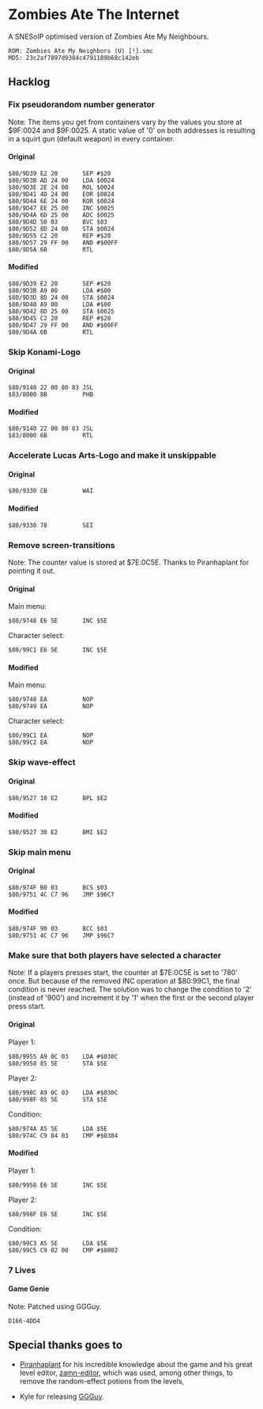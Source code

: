 # Zombies Ate The Internet #

A SNESoIP optimised version of Zombies Ate My Neighbours.

```
ROM: Zombies Ate My Neighbors (U) [!].smc
MD5: 23c2af7897d9384c4791189b68c142eb
```


## Hacklog ##

### Fix pseudorandom number generator ###

Note: The items you get from containers vary by the values you store at
$9F:0024 and $9F:0025. A static value of '0' on both addresses is
resulting in a squirt gun (default weapon) in every container.

#### Original ####

```
$80/9D39 E2 20       SEP #$20
$80/9D3B AD 24 00    LDA $0024
$80/9D3E 2E 24 00    ROL $0024
$80/9D41 4D 24 00    EOR $0024
$80/9D44 6E 24 00    ROR $0024
$80/9D47 EE 25 00    INC $0025
$80/9D4A 6D 25 00    ADC $0025
$80/9D4D 50 03       BVC $03
$80/9D52 8D 24 00    STA $0024
$80/9D55 C2 20       REP #$20
$80/9D57 29 FF 00    AND #$00FF
$80/9D5A 6B          RTL
```

#### Modified ####

```
$80/9D39 E2 20       SEP #$20
$80/9D3B A9 00       LDA #$00
$80/9D3D 8D 24 00    STA $0024
$80/9D40 A9 00       LDA #$00
$80/9D42 8D 25 00    STA $0025
$80/9D45 C2 20       REP #$20
$80/9D47 29 FF 00    AND #$00FF
$80/9D4A 6B          RTL
```

### Skip Konami-Logo ###

#### Original ####

```
$80/9140 22 00 80 83 JSL
$83/8000 8B          PHB
```

#### Modified ####

```
$80/9140 22 00 80 83 JSL
$83/8000 6B          RTL
```

### Accelerate Lucas Arts-Logo and make it unskippable ###

#### Original ####

```
$80/9330 CB          WAI
```

#### Modified ####

```
$80/9330 78          SEI
```

### Remove screen-transitions ###

Note: The counter value is stored at $7E:0C5E. Thanks to Piranhaplant
for pointing it out.

#### Original ####

Main menu:
```
$80/9748 E6 5E       INC $5E
```

Character select:
```
$80/99C1 E6 5E       INC $5E
```

#### Modified #####

Main menu:
```
$80/9748 EA          NOP
$80/9749 EA          NOP
```

Character select:
```
$80/99C1 EA          NOP
$80/99C2 EA          NOP
```

### Skip wave-effect ###

#### Original ####

```
$80/9527 10 E2       BPL $E2
```

#### Modified ####

```
$80/9527 30 E2       BMI $E2
```

### Skip main menu ###

#### Original ####

```
$80/974F B0 03       BCS $03
$80/9751 4C C7 96    JMP $96C7
```

#### Modified ####

```
$80/974F 90 03       BCC $03
$80/9751 4C C7 96    JMP $96C7
```

### Make sure that both players have selected a character ###

Note: If a players presses start, the counter at $7E:0C5E is set to
'780' once. But because of the removed INC operation at $80:99C1, the
final condition is never reached. The solution was to change the
condition to '2' (instead of '900') and increment it by '1' when the
first or the second player press start.

#### Original ####

Player 1:
```
$80/9955 A9 0C 03    LDA #$030C
$80/9958 85 5E       STA $5E
```

Player 2:
```
$80/998C A9 0C 03    LDA #$030C
$80/998F 85 5E       STA $5E
```

Condition:
```
$80/974A A5 5E       LDA $5E
$80/974C C9 84 03    CMP #$0384
```

#### Modified ####

Player 1:
```
$80/9958 E6 5E       INC $5E
```

Player 2:
```
$80/998F E6 5E       INC $5E
```

Condition:
```
$80/99C3 A5 5E       LDA $5E
$80/99C5 C9 02 00    CMP #$0002
```

### 7 Lives ###

#### Game Genie ####

Note: Patched using GGGuy.

```
D166-4DD4
```

## Special thanks goes to ##

- [Piranhaplant](mailto:piranhaplant1@gmail.com) for his incredible
knowledge about the game and his great level editor,
[zamn-editor](https://code.google.com/p/zamn-editor/), which was used,
among other things, to remove the random-effect potions from the levels,

- Kyle for releasing
  [GGGuy](http://www.romhacking.net/forum/index.php?topic=17595.0).
